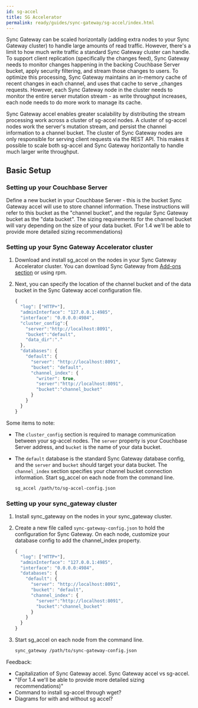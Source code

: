 ```yaml
---
id: sg-accel
title: SG Accelerator
permalink: ready/guides/sync-gateway/sg-accel/index.html
---
```


Sync Gateway can be scaled horizontally (adding extra nodes to your Sync Gateway cluster) to handle large amounts of read traffic. However, there's a limit to how much write traffic a standard Sync Gateway cluster can handle. To support client replication (specifically the changes feed), Sync Gateway needs to monitor changes happening in the backing Couchbase Server bucket, apply security filtering, and stream those changes to users. To optimize this processing, Sync Gateway maintains an in-memory cache of recent changes in each channel, and uses that cache to serve _changes requests. However, each Sync Gateway node in the cluster needs to monitor the entire server mutation stream - as write throughput increases, each node needs to do more work to manage its cache.

Sync Gateway accel enables greater scalability by distributing the stream processing work across a cluster of sg-accel nodes. A cluster of sg-accel nodes work the server's mutation stream, and persist the channel information to a channel bucket. The cluster of Sync Gateway nodes are only responsible for serving client requests via the REST API. This makes it possible to scale both sg-accel and Sync Gateway horizontally to handle much larger write throughput.

## Basic Setup

### Setting up your Couchbase Server

Define a new bucket in your Couchbase Server - this is the bucket Sync Gateway accel will use to store channel information. These instructions will refer to this bucket as the "channel bucket", and the regular Sync Gateway bucket as the "data bucket". The sizing requirements for the channel bucket will vary depending on the size of your data bucket. (For 1.4 we'll be able to provide more detailed sizing recommendations)

### Setting up your Sync Gateway Accelerator cluster

1. Download and install sg_accel on the nodes in your Sync Gateway Accelerator cluster. You can download Sync Gateway from [Add-ons section](http://www.couchbase.com/nosql-databases/downloads#couchbase-mobile) or using rpm.
2. Next, you can specify the location of the channel bucket and of the data bucket in the Sync Gateway accel configuration file.

    ```javascript
    {
      "log": ["HTTP+"],
      "adminInterface": "127.0.0.1:4985",
      "interface": "0.0.0.0:4984",
      "cluster_config":{
        "server":"http://localhost:8091",
        "bucket":"default",
        "data_dir":"."
      },
      "databases": {
        "default": {
          "server": "http://localhost:8091",
          "bucket": "default",
          "channel_index": {
            "writer": true,
            "server":"http://localhost:8091",
            "bucket":"channel_bucket"
          }
        }
      }
    }
    ```

Some items to note:

- The `cluster_config` section is required to manage communication between your sg-accel nodes. The `server` property is your Couchbase Server address, and `bucket` is the name of your data bucket.
- The `default` database is the standard Sync Gateway database config, and the `server` and `bucket` should target your data bucket. The `channel_index` section specifies your channel bucket connection information. Start sg_accel on each node from the command line.

    ```bash
    sg_accel /path/to/sg-accel-config.json
    ```

### Setting up your sync_gateway cluster

1. Install sync_gateway on the nodes in your sync_gateway cluster.
2. Create a new file called `sync-gateway-config.json` to hold the configuration for Sync Gateway. On each node, customize your database config to add the channel_index property.

    ```javascript
    {
      "log": ["HTTP+"],
      "adminInterface": "127.0.0.1:4985",
      "interface": "0.0.0.0:4984",
      "databases": {
        "default": {
          "server": "http://localhost:8091",
          "bucket": "default",
          "channel_index": {
            "server":"http://localhost:8091",
            "bucket":"channel_bucket"
          }
        }
      }
    }
    ```

3. Start sg_accel on each node from the command line.

    ```bash
    sync_gateway /path/to/sync-gateway-config.json
    ```

Feedback:
- Capitalization of Sync Gateway accel. Sync Gateway accel vs sg-accel.
- "(For 1.4 we'll be able to provide more detailed sizing recommendations)"
- Command to install sg-accel through wget?
- Diagrams for with and without sg accel?